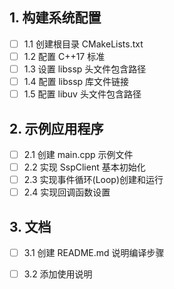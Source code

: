 ## 1. 构建系统配置
- [ ] 1.1 创建根目录 CMakeLists.txt
- [ ] 1.2 配置 C++17 标准
- [ ] 1.3 设置 libssp 头文件包含路径
- [ ] 1.4 配置 libssp 库文件链接
- [ ] 1.5 配置 libuv 头文件包含路径

## 2. 示例应用程序
- [ ] 2.1 创建 main.cpp 示例文件
- [ ] 2.2 实现 SspClient 基本初始化
- [ ] 2.3 实现事件循环(Loop)创建和运行
- [ ] 2.4 实现回调函数设置

## 3. 文档
- [ ] 3.1 创建 README.md 说明编译步骤
- [ ] 3.2 添加使用说明


